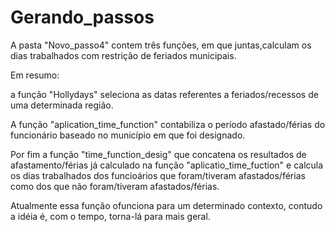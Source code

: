 # Gerando_passos
A pasta "Novo_passo4" contem três funções, em que juntas,calculam os dias trabalhados com restrição de feriados municipais.

Em resumo:

a função "Hollydays" seleciona as datas referentes a feriados/recessos de uma determinada região.

A função "aplication_time_function" contabiliza o período afastado/férias do funcionário baseado no município em que foi designado.

Por fim a função "time_function_desig" que concatena os resultados de afastamento/férias já calculado na função "aplicatio_time_fuction"
e calcula os dias trabalhados dos funcioários que foram/tiveram afastados/férias como dos que não foram/tiveram afastados/férias.

Atualmente essa função ofunciona para um determinado contexto, contudo a idéia é, com o tempo, torna-lá para mais geral.
